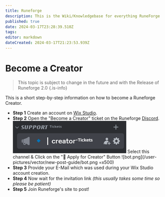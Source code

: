 ```yaml
---
title: Runeforge
description: This is the Wiki/Knowledgebase for everything RuneForge
published: true
date: 2024-03-17T23:28:39.510Z
tags: 
editor: markdown
dateCreated: 2024-03-17T21:23:53.939Z
---
```


# Become a Creator

> This topic is subject to change in the future and with the Release of Runeforge 2.0
{.is-info}


This is a short step-by-step information on how to become a Runeforge Creator.

- **Step 1**
Create an account on [Wix Studio](https://de.wix.com/studio). 
- **Step 2**
Open the "Become a Creator" ticket on the Runeforge [Discord](https://discord.com/invite/runeforge).
![channel.png](/user-pictures/vector/new-post-guide/channel.png) 
Select this channel & Click on the "🚀 Apply for Creator" Button
![bot.png](/user-pictures/vector/new-post-guide/bot.png =x500)
- **Step 3**
Provide your E-Mail which was used during your Wix Studio account creation.
- **Step 4**
Now wait for the invitation link *(this usually takes some time so please be patient)*
- **Step 5**
Join Runeforge's site to post!